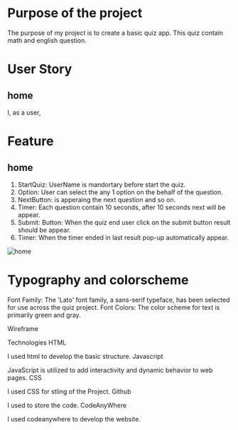 
# Purpose of the project #

The purpose of my project is to create a basic quiz app. This quiz contain math and english question.

# User Story #

## home ##
I, as a user, 


# Feature #

## home ##

1. StartQuiz: UserName is mandortary before start the quiz.
2. Option: User can select the any 1 option on the behalf of the question.
3. NextButton: is apperaing the next question and so on.
4. Timer: Each question contain 10 seconds, after 10 seconds next will be appear.
5. Submit: Button: When the quiz end user click on the submit button result should be appear.
6. Timer: When the timer ended in last result pop-up automatically appear.

![home](../readme/quiz.JPG)

# Typography and colorscheme #

Font Family:
The 'Lato' font family, a sans-serif typeface, has been selected for use across the quiz project.
Font Colors:
The color scheme for text is primarily green and gray.



Wireframe


Technologies
HTML

I used html to develop the basic structure.
Javascript


JavaScript is utilized to add interactivity and dynamic behavior to web pages.
CSS

I used CSS for stling of the Project.
Github

I used to store the code.
CodeAnyWhere

I used codeanywhere to develop the website.

